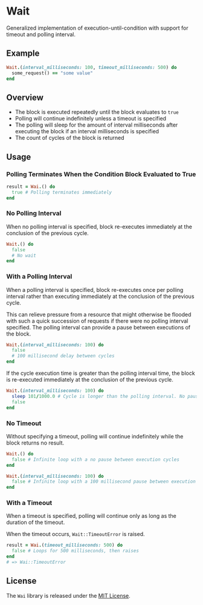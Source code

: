 # Wait

Generalized implementation of execution-until-condition with support for timeout and polling interval.

## Example

``` ruby
Wait.(interval_milliseconds: 100, timeout_milliseconds: 500) do
  some_request() == "some value"
end
```

## Overview

- The block is executed repeatedly until the block evaluates to `true`
- Polling will continue indefinitely unless a timeout is specified
- The polling will sleep for the amount of interval milliseconds after executing the block if an interval milliseconds is specified
- The count of cycles of the block is returned

## Usage

### Polling Terminates When the Condition Block Evaluated to True

``` ruby
result = Wai.() do
  true # Polling terminates immediately
end
```

### No Polling Interval

When no polling interval is specified, block re-executes immediately at the conclusion of the previous cycle.

``` ruby
Wait.() do
  false
  # No wait
end
```

### With a Polling Interval

When a polling interval is specified, block re-executes once per polling interval rather than executing immediately at the conclusion of the previous cycle.

This can relieve pressure from a resource that might otherwise be flooded with such a quick succession of requests if there were no polling interval specified. The polling interval can provide a pause between executions of the block.

``` ruby
Wait.(interval_milliseconds: 100) do
  false
  # 100 millisecond delay between cycles
end
```

If the cycle execution time is greater than the polling interval time, the block is re-executed immediately at the conclusion of the previous cycle.

``` ruby
Wait.(interval_milliseconds: 100) do
  sleep 101/1000.0 # Cycle is longer than the polling interval. No pause between executions
  false
end
```

### No Timeout

Without specifying a timeout, polling will continue indefinitely while the block returns no result.

``` ruby
Wait.() do
  false # Infinite loop with a no pause between execution cycles
end
```

``` ruby
Wait.(interval_milliseconds: 100) do
  false # Infinite loop with a 100 millisecond pause between execution cycles
end
```

### With a Timeout

When a timeout is specified, polling will continue only as long as the duration of the timeout.

When the timeout occurs, `Wait::TimeoutError` is raised.

``` ruby
result = Wai.(timeout_milliseconds: 500) do
  false # Loops for 500 milliseconds, then raises
end
# => Wai::TimeoutError
```

## License

The `Wai` library is released under the [MIT License](https://github.com/eventide-project/Wai/blob/master/MIT-License.txt).
